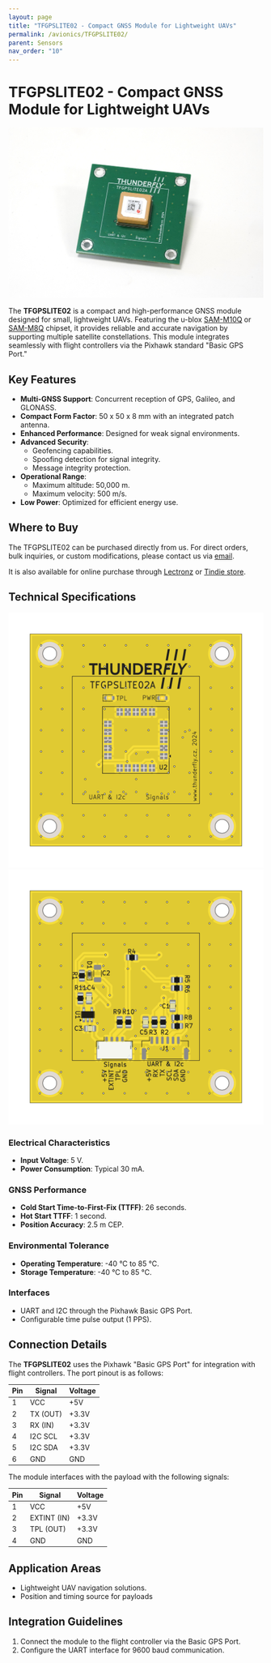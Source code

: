 ```yaml
---
layout: page
title: "TFGPSLITE02 - Compact GNSS Module for Lightweight UAVs"
permalink: /avionics/TFGPSLITE02/
parent: Sensors
nav_order: "10"
---
```


# TFGPSLITE02 - Compact GNSS Module for Lightweight UAVs

![TFGPSLITE02 bare](https://raw.githubusercontent.com/ThunderFly-aerospace/TFGPSLITE02/refs/heads/TFGPSLITE02A/doc/img/TFGPSLITE02_top.jpg)

The **TFGPSLITE02** is a compact and high-performance GNSS module designed for small, lightweight UAVs. Featuring the u-blox [SAM-M10Q](https://www.u-blox.com/en/product/sam-m10q-module) or [SAM-M8Q](https://www.u-blox.com/en/product/sam-m8q-module) chipset, it provides reliable and accurate navigation by supporting multiple satellite constellations. This module integrates seamlessly with flight controllers via the Pixhawk standard "Basic GPS Port."

## Key Features

- **Multi-GNSS Support**: Concurrent reception of GPS, Galileo, and GLONASS.
- **Compact Form Factor**: 50 x 50 x 8 mm with an integrated patch antenna.
- **Enhanced Performance**: Designed for weak signal environments.
- **Advanced Security**:
  - Geofencing capabilities.
  - Spoofing detection for signal integrity.
  - Message integrity protection.
- **Operational Range**:
  - Maximum altitude: 50,000 m.
  - Maximum velocity: 500 m/s.
- **Low Power**: Optimized for efficient energy use.


## Where to Buy
The TFGPSLITE02 can be purchased directly from us. For direct orders, bulk inquiries, or custom modifications, please contact us via [email](https://www.thunderfly.cz/contact-us.html). 

It is also available for online purchase through [Lectronz](https://lectronz.com/products/1068) or [Tindie store](https://www.tindie.com/products/37121/).

## Technical Specifications

![TFGPSLITE02 Top PCB View](TFGPSLITE02-top.png)  
![TFGPSLITE02 Bottom PCB View](TFGPSLITE02-bottom.png)


### Electrical Characteristics
- **Input Voltage**: 5 V.
- **Power Consumption**: Typical 30 mA.

### GNSS Performance
- **Cold Start Time-to-First-Fix (TTFF)**: 26 seconds.
- **Hot Start TTFF**: 1 second.
- **Position Accuracy**: 2.5 m CEP.

### Environmental Tolerance
- **Operating Temperature**: -40 °C to 85 °C.
- **Storage Temperature**: -40 °C to 85 °C.

### Interfaces
- UART and I2C through the Pixhawk Basic GPS Port.
- Configurable time pulse output (1 PPS).

## Connection Details

The **TFGPSLITE02** uses the Pixhawk "Basic GPS Port" for integration with flight controllers. The port pinout is as follows:

| Pin | Signal    | Voltage |
|-----|-----------|---------|
| 1   | VCC       | +5V     |
| 2   | TX (OUT)  | +3.3V   |
| 3   | RX (IN)   | +3.3V   |
| 4   | I2C SCL   | +3.3V   |
| 5   | I2C SDA   | +3.3V   |
| 6   | GND       | GND     |

The module interfaces with the payload with the following signals:

| Pin | Signal    | Voltage |
|-----|-----------|---------|
| 1   | VCC       | +5V     |
| 2   | EXTINT (IN)  | +3.3V   |
| 3   | TPL (OUT)   | +3.3V   |
| 4   | GND       | GND     |

## Application Areas

- Lightweight UAV navigation solutions.
- Position and timing source for payloads

## Integration Guidelines

1. Connect the module to the flight controller via the Basic GPS Port.
2. Configure the UART interface for 9600 baud communication.

